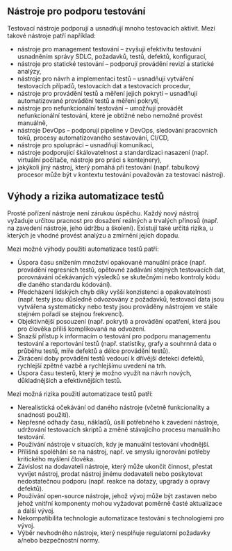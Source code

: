 ## Nástroje pro podporu testování

Testovací nástroje podporují a usnadňují mnoho testovacích aktivit. Mezi takové nástroje patří například:

* nástroje pro management testování – zvyšují efektivitu testování usnadněním správy SDLC, požadavků, testů, defektů, konfigurací,
* nástroje pro statické testování – podporují provádění revizí a statické analýzy,
* nástroje pro návrh a implementaci testů – usnadňují vytváření testovacích případů, testovacích dat a testovacích procedur,
* nástroje pro provádění testů a měření jejich pokrytí – usnadňují automatizované provádění testů a měření pokrytí,
* nástroje pro nefunkcionální testování – umožňují provádět nefunkcionální testování, které je obtížné nebo nemožné provést manuálně,
* nástroje DevOps – podporují pipeline v DevOps, sledování pracovních toků, procesy automatizovaného sestavování, CI/CD,
* nástroje pro spolupráci – usnadňují komunikaci,
* nástroje podporující škálovatelnost a standardizaci nasazení (např. virtuální počítače, nástroje pro práci s kontejnery),
* jakýkoli jiný nástroj, který pomáhá při testování (např. tabulkový procesor může být v kontextu testování považován za testovací nástroj).

## Výhody a rizika automatizace testů

Prosté pořízení nástroje není zárukou úspěchu. Každý nový nástroj vyžaduje určitou pracnost pro dosažení reálných a trvalých přínosů (např. na zavedení nástroje, jeho údržbu a školení). Existují také určitá rizika, u kterých je vhodné provést analýzu a zmírnění jejich dopadu.

Mezi možné výhody použití automatizace testů patří:

* Úspora času snížením množství opakované manuální práce (např. provádění regresních testů, opětovné zadávání stejných testovacích dat, porovnávání očekávaných výsledků se skutečnými nebo kontroly kódu dle daného standardu kódování).
* Předcházení lidských chyb díky vyšší konzistenci a opakovatelnosti (např. testy jsou důsledně odvozovány z požadavků, testovací data jsou vytvářena systematicky nebo testy jsou prováděny nástrojem ve stále stejném pořadí se stejnou frekvencí).
* Objektivnější posouzení (např. pokrytí) a provádění opatření, která jsou pro člověka příliš komplikovaná na odvození.
* Snazší přístup k informacím o testování pro podporu managementu testování a reportování testů (např. statistiky, grafy a souhrnná data o průběhu testů, míře defektů a délce provádění testů).
* Zkrácení doby provádění testů vedoucí k dřívější detekci defektů, rychlejší zpětné vazbě a rychlejšímu uvedení na trh.
* Úspora času testerů, který je možno využít na návrh nových, důkladnějších a efektivnějších testů.

Mezi možná rizika použití automatizace testů patří:

* Nerealistická očekávání od daného nástroje (včetně funkcionality a snadnosti použití).
* Nepřesné odhady času, nákladů, úsilí potřebného k zavedení nástroje, udržování testovacích skriptů a změně stávajícího procesu manuálního testování.
* Používání nástroje v situacích, kdy je manuální testování vhodnější.
* Přílišná spoléhání se na nástroj, např. ve smyslu ignorování potřeby kritického myšlení člověka.
* Závislost na dodavateli nástroje, který může ukončit činnost, přestat vyvíjet nástroj, prodat nástroj jinému dodavateli nebo poskytovat nedostatečnou podporu (např. reakce na dotazy, upgrady a opravy defektů).
* Používání open-source nástroje, jehož vývoj může být zastaven nebo jehož vnitřní komponenty mohou vyžadovat poměrně časté aktualizace a další vývoj.
* Nekompatibilita technologie automatizace testování s technologiemi pro vývoj.
* Výběr nevhodného nástroje, který nesplňuje regulatorní požadavky a/nebo bezpečnostní normy.